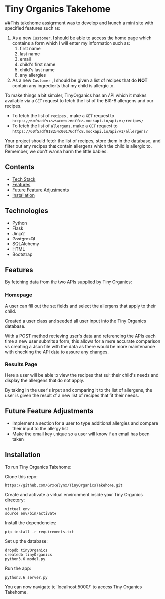 # Tiny Organics Takehome 

##This takehome assignment was to develop and launch a mini site with specified features such as: 

1. As a new `Customer`, I should be able to access the home page which contains a form which I will enter my information such as:
    1. first name 
    2. last name
    3. email
    4. child's first name
    5. child's last name
    6. any allergies
2. As a new `Customer` , I should be given a list of recipes that do **NOT** contain any ingredients that my child is allergic to.

To make things a bit simpler, TinyOrganics has an API which it makes available via a `GET` request to fetch the list of the BIG-8 allergens and our recipes. 

- To fetch the list of `recipes` , make a `GET` request to `https://60f5adf918254c00176dffc8.mockapi.io/api/v1/recipes/`
- To fetch the list of `allergens`, make a `GET` request to `https://60f5adf918254c00176dffc8.mockapi.io/api/v1/allergens/`

Your project should fetch the list of recipes, store them in the database, and filter out any recipes that contain allergens which the child is allergic to. Remember, we don't wanna harm the little babies.

## Contents
* [Tech Stack](#teach-stack)
* [Features](#features)
* [Future Feature Adjustments](#future)
* [Installation](installation)

## <a name="tech-stack"></a> Technologies      
* Python
* Flask
* Jinja2
* PostgresQL
* SQLAlchemy 
* HTML
* Bootstrap

## <a name="features"></a>Features
By fetching data from the two APIs supplied by Tiny Organics:

### Homepage 
A user can fill out the set fields and select the allergens that apply to their child. 

Created a user class and seeded all user input into the Tiny Organics database. 

With a POST method retrieving user's data and referencing the APIs each time a new user submits a form, this allows for a more accurate comparison vs creating a Json file with the data as there would be more maintenance with checking the API data to assure any changes. 

### Results Page
Here a user will be able to view the recipes that suit their child's needs and display the allergens that do not apply. 

By taking in the user's input and comparing it to the list of allergens, the user is given the result of a new list of recipes that fit their needs. 
## <a name="future"></a> Future Feature Adjustments
* Implement a section for a user to type additional allergies and compare their input to the allergy list
* Make the email key unique so a user will know if an email has been taken 

## <a name="installation"></a>Installation

To run Tiny Organics Takehome:

Clone this repo:
```
https://github.com/Grxcelynx/TinyOrganicsTakehome.git
```

Create and activate a virtual environment inside your Tiny Organics directory:

```
virtual env
source env/bin/activate
```

Install the dependencies:
```
pip install -r requirements.txt
```

Set up the database:

```
dropdb tinyOrganics 
createdb tinyOrganics
python3.6 model.py
```

Run the app:

```
python3.6 server.py
```

You can now navigate to 'localhost:5000/' to access Tiny Organics Takehome.


